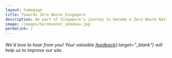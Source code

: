 ```yaml
---
layout: homepage
title: Towards Zero Waste Singapore
description: Be part of Singapore's journey to become a Zero Waste Nation
image: /images/herobanner_semakau.jpg
permalink: /
---
```


<!-- Type your notification here - the notification bar will not appear if this is empty. For other changes, refer to _data/homepage.yml to edit the homepage -->
###### We'd love to hear from you! Your valuable [feedback](https://form.gov.sg/5cd9272e7c72130017cee279){:target="_blank"} will help us to improve our site.
